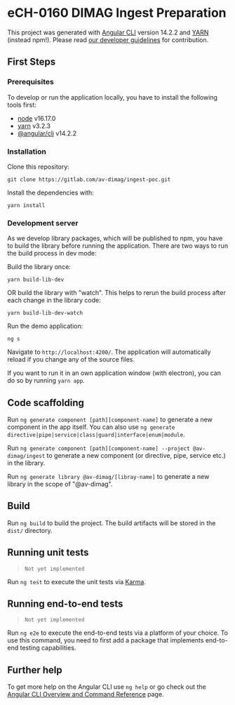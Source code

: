 # eCH-0160 DIMAG Ingest Preparation

This project was generated with [Angular CLI](https://github.com/angular/angular-cli) version 14.2.2 and [YARN](https://yarnpkg.com) (instead npm!). Please read  [our developer guidelines](https://av-dimag.github.io/guidelines/) for contribution.

## First Steps

### Prerequisites

To develop or run the application locally, you have to install the following tools first:

* [node](https://nodejs.org/en/) v16.17.0
* [yarn](https://yarnpkg.com) v3.2.3
* [@angular/cli](https://cli.angular.io) v14.2.2

### Installation

Clone this repository:

```shell
git clone https://gitlab.com/av-dimag/ingest-poc.git
```

Install the dependencies with:

```shell
yarn install
```

### Development server

As we develop library packages, which will be published to npm, you have to build the library before running the application. There are two ways to run the build process in dev mode:

Build the library once:

```shell
yarn build-lib-dev
```

OR build the library with "watch". This helps to rerun the build process after each change in the library code:

```shell
yarn build-lib-dev-watch
```

Run the demo application:

```shell
ng s
```

Navigate to `http://localhost:4200/`. The application will automatically reload if you change any of the source files.

If you want to run it in an own application window (with electron), you can do so by running `yarn app`.

## Code scaffolding

Run `ng generate component [path][component-name]` to generate a new component in the app itself. You can also use `ng generate directive|pipe|service|class|guard|interface|enum|module`.

Run `ng generate component [path][component-name] --project @av-dimag/ingest` to generate a new component (or directive, pipe, service etc.) in the library.

Run `ng generate library @av-dimag/[libray-name]` to generate a new library in the scope of "@av-dimag".

## Build

Run `ng build` to build the project. The build artifacts will be stored in the `dist/` directory.

## Running unit tests

> `Not yet implemented`

Run `ng test` to execute the unit tests via [Karma](https://karma-runner.github.io).

## Running end-to-end tests

> `Not yet implemented`

Run `ng e2e` to execute the end-to-end tests via a platform of your choice. To use this command, you need to first add a package that implements end-to-end testing capabilities.

## Further help

To get more help on the Angular CLI use `ng help` or go check out the [Angular CLI Overview and Command Reference](https://angular.io/cli) page.
